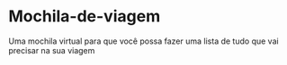# Mochila-de-viagem
Uma mochila virtual para que você possa fazer uma lista de tudo que vai precisar na sua viagem
